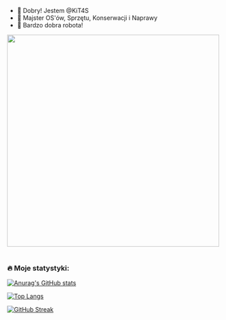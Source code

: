 

- 👋 Dobry! Jestem @KiT4S
- 👀 Majster OS'ów, Sprzętu, Konserwacji i Naprawy
- 🌠 Bardzo dobra robota!

<div id="header" align="left">
  <img src="https://media.giphy.com/media/Ky4PlUdCVnTqlb4t02/giphy.gif" width="495px"/>
</div>
<br>

### :fire: Moje statystyki:

[![Anurag's GitHub stats](https://github-readme-stats.vercel.app/api?username=kit4s&show_icons=true&theme=dark)](https://github.com/anuraghazra/github-readme-stats)
<br>

[![Top Langs](https://github-readme-stats.vercel.app/api/top-langs/?username=kit4s&layout=compact&show_icons=true&theme=dark)](https://github.com/anuraghazra/github-readme-stats)
<br>

[![GitHub Streak](http://github-readme-streak-stats.herokuapp.com?user=kit4s&theme=dark&background=000000)](https://git.io/streak-stats)

